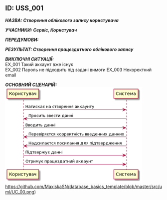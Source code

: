 <h2>ID: USS_001</h2>
      
***НАЗВА: Створення облікового запису користувача***
    
***УЧАСНИКИ: Сервіс, Користувач***

***ПЕРЕДУМОВИ:***

***РЕЗУЛЬТАТ: Створення працездатного облікового запису***

***ВИКЛЮЧНІ СИТУАЦІЇ:***  
EX_001 Такий аккаунт вже існує  
EX_002 Пароль не підходить під задані вимоги
EX_003 Некоректний email

***ОСНОВНИЙ СЦЕНАРІЙ:***
![Image alt](https://github.com/MaxiskaSN/database_basics_template/blob/master/src/uml/UC_00.png)https://github.com/MaxiskaSN/database_basics_template/blob/master/src/uml/UC_00.png)
